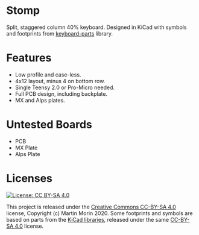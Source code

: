 # Stomp
Split, staggered column 40% keyboard. Designed in KiCad with symbols and footprints from [keyboard-parts](https://github.com/mvmorin/keyboard-parts) library.

# Features
* Low profile and case-less.
* 4x12 layout, minus 4 on bottom row.
* Single Teensy 2.0 or Pro-Micro needed.
* Full PCB design, including backplate.
* MX and Alps plates.

# Untested Boards
* PCB
* MX Plate
* Alps Plate

# Licenses
[![License: CC BY-SA 4.0](https://i.creativecommons.org/l/by-sa/4.0/88x31.png)](https://creativecommons.org/licenses/by-sa/4.0/)

This project is released under the [Creative Commons CC-BY-SA 4.0](https://creativecommons.org/licenses/by-sa/4.0/legalcode) license, Copyright (c) Martin Morin 2020.
Some footprints and symbols are based on parts from the [KiCad libraries](https://kicad-pcb.org/libraries/), released under the same [CC-BY-SA 4.0](https://creativecommons.org/licenses/by-sa/4.0/legalcode) license.
